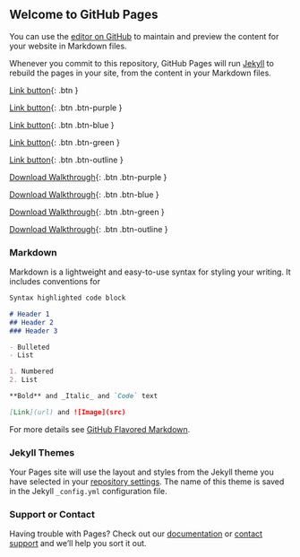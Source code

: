 ## Welcome to GitHub Pages

You can use the [editor on GitHub](https://github.com/martinsolent/dc_tut/edit/master/README.md) to maintain and preview the content for your website in Markdown files.

Whenever you commit to this repository, GitHub Pages will run [Jekyll](https://jekyllrb.com/) to rebuild the pages in your site, from the content in your Markdown files.

[Link button](http://example.com/){: .btn }

[Link button](http://example.com/){: .btn .btn-purple }

[Link button](http://example.com/){: .btn .btn-blue }

[Link button](http://example.com/){: .btn .btn-green }

[Link button](http://example.com/){: .btn .btn-outline }

[Download Walkthrough](https://twitter.com/WebDevSolent){: .btn .btn-purple } 

[Download Walkthrough](https://twitter.com/WebDevSolent){: .btn .btn-blue } 

[Download Walkthrough](https://twitter.com/WebDevSolent){: .btn .btn-green }

[Download Walkthrough](https://twitter.com/WebDevSolent){: .btn .btn-outline }



### Markdown

Markdown is a lightweight and easy-to-use syntax for styling your writing. It includes conventions for

```markdown
Syntax highlighted code block

# Header 1
## Header 2
### Header 3

- Bulleted
- List

1. Numbered
2. List

**Bold** and _Italic_ and `Code` text

[Link](url) and ![Image](src)
```

For more details see [GitHub Flavored Markdown](https://guides.github.com/features/mastering-markdown/).

### Jekyll Themes

Your Pages site will use the layout and styles from the Jekyll theme you have selected in your [repository settings](https://github.com/martinsolent/dc_tut/settings). The name of this theme is saved in the Jekyll `_config.yml` configuration file.

### Support or Contact

Having trouble with Pages? Check out our [documentation](https://help.github.com/categories/github-pages-basics/) or [contact support](https://github.com/contact) and we’ll help you sort it out.
